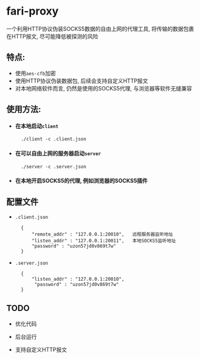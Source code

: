 # fari-proxy

一个利用HTTP协议伪装SOCKS5数据的自由上网的代理工具, 将传输的数据包裹在HTTP报文, 尽可能降低被探测的风险

## 特点:

* 使用`aes-cfb`加密
* 使用HTTP协议伪装数据包, 后续会支持自定义HTTP报文
* 对本地网络软件而言, 仍然是使用的SOCKS5代理, 与浏览器等软件无缝兼容 

## 使用方法:

* #### 在本地启动`client`
	
		./client -c .client.json
	
* #### 在可以自由上网的服务器启动`server`
	
		./server -c .server.json
* #### 在本地开启SOCKS5的代理, 例如浏览器的SOCKS5插件

## 配置文件

* `.client.json`

		{
  			"remote_addr" : "127.0.0.1:20010",   远程服务器监听地址
  			"listen_addr" : "127.0.0.1:20011",   本地SOCKS5监听地址
  			"password" : "uzon57jd0v869t7w"
		}

* `.server.json`

		{
  			"listen_addr" : "127.0.0.1:20010",   
 			 "password" : "uzon57jd0v869t7w"
		}
		
## TODO

* 优化代码

* 后台运行

* 支持自定义HTTP报文



 